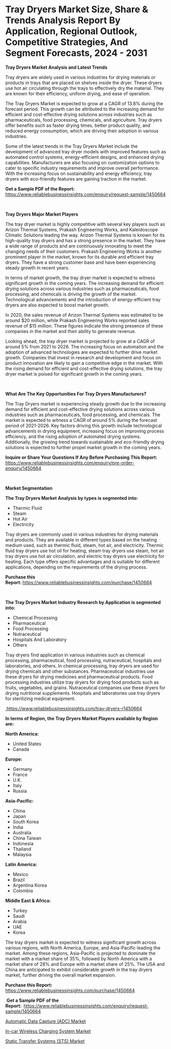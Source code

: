 <p><h1>Tray Dryers Market Size, Share & Trends Analysis Report By Application, Regional Outlook, Competitive Strategies, And Segment Forecasts, 2024 - 2031</h1></p><p><strong>Tray Dryers Market Analysis and Latest Trends</strong></p>
<p><p>Tray dryers are widely used in various industries for drying materials or products in trays that are placed on shelves inside the dryer. These dryers use hot air circulating through the trays to effectively dry the material. They are known for their efficiency, uniform drying, and ease of operation.</p><p>The Tray Dryers Market is expected to grow at a CAGR of 13.8% during the forecast period. This growth can be attributed to the increasing demand for efficient and cost-effective drying solutions across industries such as pharmaceuticals, food processing, chemicals, and agriculture. Tray dryers offer benefits such as faster drying times, better product quality, and reduced energy consumption, which are driving their adoption in various industries.</p><p>Some of the latest trends in the Tray Dryers Market include the development of advanced tray dryer models with improved features such as automated control systems, energy-efficient designs, and enhanced drying capabilities. Manufacturers are also focusing on customization options to cater to specific industry requirements and improve overall performance. With the increasing focus on sustainability and energy efficiency, tray dryers with eco-friendly features are gaining traction in the market.</p></p>
<p><strong>Get a Sample PDF of the Report:&nbsp;</strong> <a href="https://www.reliablebusinessinsights.com/enquiry/request-sample/1450664">https://www.reliablebusinessinsights.com/enquiry/request-sample/1450664</a></p>
<p>&nbsp;</p>
<p><strong>Tray Dryers Major Market Players</strong></p>
<p><p>The tray dryer market is highly competitive with several key players such as Arizon Thermal Systems, Prakash Engineering Works, and Kaleidoscope Climatic Solutions leading the way. Arizon Thermal Systems is known for its high-quality tray dryers and has a strong presence in the market. They have a wide range of products and are continuously innovating to meet the changing needs of their customers. Prakash Engineering Works is another prominent player in the market, known for its durable and efficient tray dryers. They have a strong customer base and have been experiencing steady growth in recent years. </p><p>In terms of market growth, the tray dryer market is expected to witness significant growth in the coming years. The increasing demand for efficient drying solutions across various industries such as pharmaceuticals, food processing, and chemicals is driving the growth of the market. Technological advancements and the introduction of energy-efficient tray dryers are also expected to boost market growth. </p><p>In 2020, the sales revenue of Arizon Thermal Systems was estimated to be around $20 million, while Prakash Engineering Works reported sales revenue of $15 million. These figures indicate the strong presence of these companies in the market and their ability to generate revenue.</p><p>Looking ahead, the tray dryer market is projected to grow at a CAGR of around 5% from 2021 to 2026. The increasing focus on automation and the adoption of advanced technologies are expected to further drive market growth. Companies that invest in research and development and focus on product innovation are likely to gain a competitive edge in the market. With the rising demand for efficient and cost-effective drying solutions, the tray dryer market is poised for significant growth in the coming years.</p></p>
<p>&nbsp;</p>
<p><strong>What Are The Key Opportunities For Tray Dryers Manufacturers?</strong></p>
<p><p>The Tray Dryers market is experiencing steady growth due to the increasing demand for efficient and cost-effective drying solutions across various industries such as pharmaceuticals, food processing, and chemicals. The market is expected to witness a CAGR of around 5% during the forecast period of 2021-2026. Key factors driving this growth include technological advancements in drying equipment, increasing focus on improving process efficiency, and the rising adoption of automated drying systems. Additionally, the growing trend towards sustainable and eco-friendly drying solutions is expected to further propel market growth in the coming years.</p></p>
<p><strong>Inquire or Share Your Questions If Any Before Purchasing This Report:</strong> <a href="https://www.reliablebusinessinsights.com/enquiry/pre-order-enquiry/1450664">https://www.reliablebusinessinsights.com/enquiry/pre-order-enquiry/1450664</a></p>
<p>&nbsp;</p>
<p><strong>Market Segmentation</strong></p>
<p><strong>The Tray Dryers Market Analysis by types is segmented into:</strong></p>
<p><ul><li>Thermic Fluid</li><li>Steam</li><li>Hot Air</li><li>Electricity</li></ul></p>
<p><p>Tray dryers are commonly used in various industries for drying materials and products. They are available in different types based on the heating medium used, such as thermic fluid, steam, hot air, and electricity. Thermic fluid tray dryers use hot oil for heating, steam tray dryers use steam, hot air tray dryers use hot air circulation, and electric tray dryers use electricity for heating. Each type offers specific advantages and is suitable for different applications, depending on the requirements of the drying process.</p></p>
<p><strong>Purchase this Report:&nbsp;</strong><a href="https://www.reliablebusinessinsights.com/purchase/1450664">https://www.reliablebusinessinsights.com/purchase/1450664</a></p>
<p>&nbsp;</p>
<p><strong>The Tray Dryers Market Industry Research by Application is segmented into:</strong></p>
<p><ul><li>Chemical Processing</li><li>Pharmaceutical</li><li>Food Processing</li><li>Nutraceutical</li><li>Hospitals And Laboratory</li><li>Others</li></ul></p>
<p><p>Tray dryers find application in various industries such as chemical processing, pharmaceutical, food processing, nutraceutical, hospitals and laboratories, and others. In chemical processing, tray dryers are used for drying chemicals and other substances. Pharmaceutical industries use these dryers for drying medicines and pharmaceutical products. Food processing industries utilize tray dryers for drying food products such as fruits, vegetables, and grains. Nutraceutical companies use these dryers for drying nutritional supplements. Hospitals and laboratories use tray dryers for sterilizing medical equipment.</p></p>
<p><a href="https://www.reliablebusinessinsights.com/tray-dryers-r1450664">&nbsp;https://www.reliablebusinessinsights.com/tray-dryers-r1450664</a></p>
<p><strong>In terms of Region, the Tray Dryers Market Players available by Region are:</strong></p>
<p>
    <p> <strong> North America: </strong>
        <ul>
            <li>United States</li>
            <li>Canada</li>
        </ul>
        </p> 
    <p> <strong> Europe: </strong>
        <ul>
            <li>Germany</li>
            <li>France</li>
            <li>U.K.</li>
            <li>Italy</li>
            <li>Russia</li>
        </ul>
        </p> 
    <p> <strong> Asia-Pacific: </strong>
        <ul>
            <li>China</li>
            <li>Japan</li>
            <li>South Korea</li>
            <li>India</li>
            <li>Australia</li>
            <li>China Taiwan</li>
            <li>Indonesia</li>
            <li>Thailand</li>
            <li>Malaysia</li>
        </ul>
        </p> 
    <p> <strong> Latin America: </strong>
        <ul>
            <li>Mexico</li>
            <li>Brazil</li>
            <li>Argentina Korea</li>
            <li>Colombia</li>
        </ul>
        </p> 
    <p> <strong> Middle East & Africa: </strong>
        <ul>
            <li>Turkey</li>
            <li>Saudi</li>
            <li>Arabia</li>
            <li>UAE</li>
            <li>Korea</li>
        </ul>
    </p>
    </p>
<p><p>The tray dryers market is expected to witness significant growth across various regions, with North America, Europe, and Asia-Pacific leading the market. Among these regions, Asia-Pacific is projected to dominate the market with a market share of 35%, followed by North America with a market share of 28% and Europe with a market share of 25%. The USA and China are anticipated to exhibit considerable growth in the tray dryers market, further driving the overall market expansion.</p></p>
<p><strong>Purchase this Report: </strong><a href="https://www.reliablebusinessinsights.com/purchase/1450664">https://www.reliablebusinessinsights.com/purchase/1450664</a></p>
<p>&nbsp;<strong>Get a Sample PDF of the Report:&nbsp;&nbsp;</strong><a href="https://www.reliablebusinessinsights.com/enquiry/request-sample/1450664">https://www.reliablebusinessinsights.com/enquiry/request-sample/1450664</a></p>
<p><strong></strong></p>
<p><p><a href="https://github.com/susanjprice2023/Market-Research-Report-List-2/blob/main/automatic-data-capture-adc-market.md">Automatic Data Capture (ADC) Market</a></p><p><a href="https://github.com/globismark/Market-Research-Report-List-4/blob/main/in-car-wireless-charging-system-market.md">In-car Wireless Charging System Market</a></p><p><a href="https://github.com/dmmanir420/Market-Research-Report-List-1/blob/main/static-transfer-systems-sts-market.md">Static Transfer Systems (STS) Market</a></p></p>